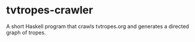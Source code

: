 tvtropes-crawler
================

A short Haskell program that crawls tvtropes.org and generates a directed graph of tropes.
